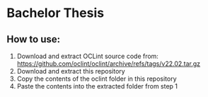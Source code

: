 # Bachelor Thesis
## How to use:
1. Download and extract OCLint source code from: https://github.com/oclint/oclint/archive/refs/tags/v22.02.tar.gz
2. Download and extract this repository
3. Copy the contents of the oclint folder in this repository
4. Paste the contents into the extracted folder from step 1
